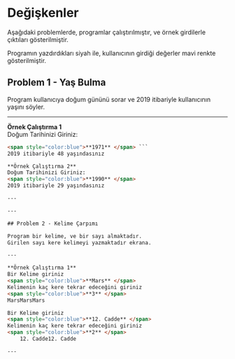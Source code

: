 # Değişkenler

Aşağıdaki problemlerde, programlar çalıştırılmıştır, ve örnek girdilerle çıktıları gösterilmiştir.

Programın yazdırdıkları siyah ile, kullanıcının girdiği değerler mavi renkte gösterilmiştir.

## Problem 1 - Yaş Bulma

Program kullanıcıya doğum gününü sorar ve 2019 itibariyle kullanıcının yaşını söyler. 

---

**Örnek Çalıştırma 1**  
Doğum Tarihinizi Giriniz:
```html
<span style="color:blue">**1971** </span> ``` 
2019 itibariyle 48 yaşındasınız

**Örnek Çalıştırma 2**  
Doğum Tarihinizi Giriniz:
<span style="color:blue">**1990** </span>  
2019 itibariyle 29 yaşındasınız

---

---

## Problem 2 - Kelime Çarpımı

Program bir kelime, ve bir sayı almaktadır.
Girilen sayı kere kelimeyi yazmaktadır ekrana.

---

**Örnek Çalıştırma 1**  
Bir Kelime giriniz
<span style="color:blue">**Mars** </span>  
Kelimenin kaç kere tekrar edeceğini giriniz
<span style="color:blue">**3** </span>  
MarsMarsMars

Bir Kelime giriniz
<span style="color:blue">**12. Cadde** </span>  
Kelimenin kaç kere tekrar edeceğini giriniz
<span style="color:blue">**2** </span>  
    12. Cadde12. Cadde

---

